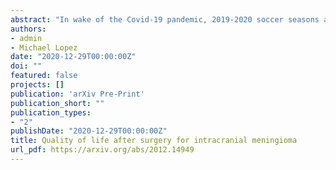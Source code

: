 ```yaml
---
abstract: "In wake of the Covid-19 pandemic, 2019-2020 soccer seasons across the world were postponed and eventually made up during the summer months of 2020. Researchers from a variety of disciplines jumped at the opportunity to compare the rescheduled games, played in front of empty stadia, to previous games, played in front of fans. To date, most of this post-Covid soccer research has used linear regression models, or versions thereof, to estimate potential changes to the home advantage. But because soccer outcomes are non-linear, we argue that leveraging the Poisson distribution would be more appropriate. We begin by using simulations to show that bivariate Poisson regression reduces absolute bias when estimating the home advantage benefit in a single season of soccer games, relative to linear regression, by almost 85 percent. Next, with data from 17 professional soccer leagues, we extend bivariate Poisson models estimate the change in home advantage due to games being played without fans. In contrast to current research that overwhelmingly suggests a drop in the home advantage, our findings are mixed; in some leagues, evidence points to a decrease, while in others, the home advantage may have risen. Altogether, this suggests a more complex causal mechanism for the impact of fans on sporting events."
authors:
- admin
- Michael Lopez
date: "2020-12-29T00:00:00Z"
doi: ""
featured: false
projects: []
publication: 'arXiv Pre-Print'
publication_short: ""
publication_types:
- "2"
publishDate: "2020-12-29T00:00:00Z"
title: Quality of life after surgery for intracranial meningioma
url_pdf: https://arxiv.org/abs/2012.14949
---
```


